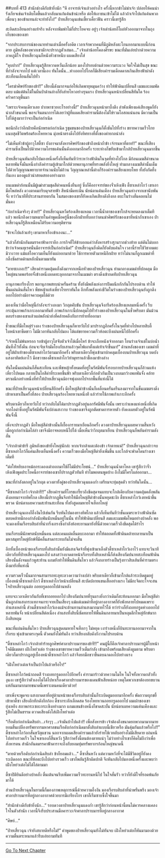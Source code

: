 ##บทที่ 413 สำนักช่างดีกับข้ายิ่งนัก
“หึ อาจารย์เจ้าแล้วอย่างไร ครั้งนี้หากข้าไม่ฆ่าเจ้า ปล่อยให้คนน่ารังเกียจเช่นเจ้าเติบโตขึ้นแล้วกลับมาแก้แค้นข้าน่ะหรือ ต่อให้เอาชนะข้าไม่ได้ แล้วถ้าเจ้าไปแก้แค้นพวกเพื่อนๆ ของข้าแทนล่ะจะทำยังไง!” ป๋ายเสี่ยวฉุนเข่นเขี้ยวเคี้ยวฟัน คราวนี้เขารู้สึก

สะอิดสะเอียนอย่างแท้จริง หลังจากพึมพำไม่กี่ประโยคจบ อยู่ๆ เจ้าเต่าน้อยก็โผล่หัวออกมาจากในถุงเก็บของของเขา

“จากประสบการณ์ของนายท่านเต่าเมื่อครั้งอดีต เวลาเจ้าพวกคนที่มีภูมิหลังตะโกนออกมาแบบนี้ก่อนตาย ภูมิหลังของพวกเขามักจะปรากฏตัวเสมอ...” เจ้าเต่าน้อยโคลงศีรษะ ขณะที่มันเอ่ยปากด้วยความภาคภูมิใจ ป๋ายเสี่ยวฉุนก็หนังหัวชาหนึบ แผดเสียงใส่

“หุบปาก!” ป๋ายเสี่ยวฉุนรู้สึกหวาดหวั่นเล็กน้อย มองไปรอบด้านด้วยความระแวง จิตใจไม่เป็นสุข ขณะที่กำลังจะจากไป แต่เวลานี้เอง ทันใดนั้น...ห่างออกไปไกลก็มีเสียงคำรามเดือดดาลเกินเสียงฟ้าผ่าดังสะเทือนเลือนลั่นไปทั่ว

“ใครฆ่าศิษย์รักของข้า!!” เสียงนี้ดังมากจนก่อให้เกิดพายุหมุนคว้าง ทำให้ฟ้าดินเปลี่ยนสี เมฆและลมพัดตลบ แม้แต่ต้นไม้ในผืนป่าด้านล่างก็ยังส่ายไหวอย่างรุนแรง
ป๋ายเสี่ยวฉุนหน้าเปลี่ยนสีทันใด ร้องคร่ำครวญขึ้นมา

“เพราะเจ้าคนเดียวเลย ปากพาซวยอะไรอย่างนี้!” ป๋ายเสี่ยวฉุนหน้าตาบึ้งตึง ลำพังเพียงแค่เสียงพูดก็ยังน่ากลัวขนาดนี้ พอจะจินตนาการได้เลยว่าผู้ที่แผดเสียงคำรามนี้ต้องไม่ใช่รวมโอสถแน่นอน มีความเป็นไปได้สูงมากว่าจะเป็นก่อกำเนิด

พอนึกถึงว่าอีกฝ่ายคือนักพรตก่อกำเนิด รูขุมขนของป๋ายเสี่ยวฉุนก็ตั้งชันไปทั้งร่าง ขยายความเร็วโกยแนบสุดชีวิตพร้อมร้องโหยหวน มุ่งหน้าตรงดิ่งไปยังทิศทางที่ตั้งของค่ายกลนำส่ง

“ไม่เห็นหัวข้าผู้อาวุโสตี้ซา บังอาจมาสังหารศิษย์รักของข้าถึงหน้าถ้ำข้า เจ้ารนหาที่ตาย!!” ขณะที่เสียงคำรามซึ่งเปี่ยมไปด้วยความโกรธแค้นนั้นดังออกมาอีกครั้ง ระยะห่างก็ขยับเข้ามาใกล้ป๋ายเสี่ยวฉุนมากขึ้น

ป๋ายเสี่ยวฉุนหันกลับไปมองหนึ่งครั้งก็เห็นทันทีว่าระหว่างฟ้าดินในจุดที่ห่างไปไกล มีก้อนเมฆสีดำขนาดหลายพันจั้งผืนหนึ่งกำลังคำรามอู้เข้ามาใกล้ด้วยพลานุภาพที่ทรงพลังยิ่งใหญ่ ท่ามกลางเมฆสีดำนั้นเต็มไปด้วยวิญญาณพยาบาทจำนวนนับไม่ถ้วน วิญญาณเหล่านี้ต่างก็ร้องคำรามเสียงแหบโหย ทั้งยังกัดทึ้งกันเอง มองดูแล้วน่าสยดสยองอย่างมาก

บนเมฆดำก้อนนั้นมีผู้เฒ่าสวมชุดสีดำคนหนึ่งยืนอยู่ ซึ่งก็คืออาจารย์ของจั่วเหิงเฟิง ตี้ซาเหล่าไกว้ เขาเอามือไพล่หลัง ดวงตาคมกริบดุจสายฟ้า สีหน้ามืดทะมึน นัยน์ตาแค้นเคือง ป๋ายเสี่ยวฉุนห่างจากเขานับพันจั้ง ทว่าวินาทีที่ประสานสายตากัน ในสมองของเขาก็ยังคงเกิดเสียงดังอึงอล ตบะในร่างสั่นคลอนไม่มั่นคง

“ก่อกำเนิดจริงๆ ด้วย!!” ป๋ายเสี่ยวฉุนหวีดร้องเสียงแหลม เวลานี้น้ำตาของเขาใกล้จะหยดลงมาเต็มทีแล้ว พอนึกถึงความหมายในคำพูดเมื่อครู่นี้ของอีกฝ่ายที่บอกว่าตนฆ่าศิษย์รักของเขาที่หน้าถ้ำเขาเอง ป๋ายเสี่ยวฉุนก็รู้สึกเหมือนได้รับความอยุติธรรม

“ข้าจะไปแล้วแท้ๆ เขามาหาเรื่องข้าเองนะ...”

“แล้วก็สำนักอันตมรรคาฟ้าดาราอีก ภารกิจที่ให้ข้าบอกแค่ว่าสังหารสร้างฐานรากช่วงท้าย แต่ดันไม่บอกข้าว่าเจ้าคนทุเรศนั่นมีอาจารย์เป็นก่อกำเนิด!” ป๋ายเสี่ยวฉุนยิ่งคิดก็ยังคับแค้นใจ เวลานี้ร่ายใช้วิชาอมตะมิวางวาย แม้แต่ไอความเย็นก็ยังแผ่ออกมาด้วย ใช้การหายตัวมาหนีอีกฝ่าย ทว่าไม่นานก็ถูกเมฆดำที่กลิ้งซัดสาดด้านหลังนั่นตามมาทัน

“ตายซะเถอะ!!” เสียงคำรามคลุ้มคลั่งดังมาจากเหนือหัวของป๋ายเสี่ยวฉุน ท่ามกลางเมฆดำที่ปกคลุม มือใหญ่ขนาดพอร้อยจั้งข้างหนึ่งลอดทะลุออกมาจากในเมฆดำ ตรงดิ่งเข้ากดทับป๋ายเสี่ยวฉุน

อานุภาพเกรียงไกร พลานุภาพสยบน่าครั่นคร้าม ทั้งยังมีพลังแห่งการปิดผนึกกักกันไปรอบด้าน ทำให้พื้นแผ่นดินสั่นไหว พืชหญ้าแห้งเหี่ยวโรยราทันใด อีกทั้งพลังแห่งชีวิตในร่างของป๋ายเสี่ยวฉุนยังถูกดึงออกไปอย่างมิอาจควบคุมได้ด้วย

มองเห็นว่ามือใหญ่นี้กำลังจะร่วงลงมา วิกฤตคับขัน ป๋ายเสี่ยวฉุนจึงกรีดร้องเสียงแหลมหนึ่งครั้ง รีบกระตุ้นภาพเก้าเกาะออกมาทันที ภาพเก้าเกาะนี้ปกคลุมไปทั่วร่างของป๋ายเสี่ยวฉุนในชั่วพริบตา มันม้วนตลบร่างของเขาแล้วแผ่พลังนำส่งที่คล้ายคลึงกับการย้ายที่ออกมา

ชั่วขณะที่มือใหญ่ร่วงลง ร่างของป๋ายเสี่ยวฉุนก็หายวับไป มาปรากฏอีกครั้งในจุดที่ห่างไปหลายสิบลี้ ใบหน้าเขาซีดขาว ไม่มีเวลาหันกลับไปมอง ได้แต่ขยายความเร็วห้อตะบึงเผ่นหนีไปอีกครั้ง

“เจ้าหนีไม่พ้นหรอก รอข้าผู้อาวุโสจับตัวเจ้าได้เมื่อไหร่ ข้าจะเถือหนังเจ้าออกมา โยนร่างเจ้าแช่ในบ่อน้ำมันทิ้งไว้ทั้งคืน ก่อนจะจับเจ้ามัดโยงกับเสาแล้วจุดไฟเผาตั้งแต่เท้าเจ้าขึ้นมา!” ด้านหลังของเขา เมฆดำที่อยู่ใต้ฝ่าเท้าของตี้ซาเหล่าไกว้ตามมาอีกครั้ง พริบตาเดียวก็พุ่งเข้ามาปกคลุมเบื้องบนป๋ายเสี่ยวฉุน บดบังแสงอาทิตย์เอาไว้ มือขวาของตี้ซาเหล่าไกว้ทำมุทราแล้วชี้ลงมาข้างล่าง

ทันใดนั้นแผ่นดินก็สั่นสะเทือน และพืชหญ้าทั้งหมดที่อยู่ในรัศมีพันจั้งรอบกายป๋ายเสี่ยวฉุนก็ล้วนแห้งเหี่ยวไปหมด กลายเป็นไอสีดำที่ระเหยขึ้นฟ้า พริบตาเดียวก็ก่อตัวกันเป็นวงกลมกว้างพอพันจั้ง คล้ายตราผนึกอย่างหนึ่งที่ทำให้ป๋ายเสี่ยวฉุนมิอาจพุ่งออกไปจากพื้นที่แห่งนี้ได้

ขณะที่ป๋ายเสี่ยวฉุนหน้าเปลี่ยนสีอีกครั้ง มือใหญ่สีดำข้างนั้นก็เคลื่อนครั่นครืนลงมาจากในชั้นเมฆตรงดิ่งเข้าหาเขาเป็นครั้งที่สอง ป๋ายเสี่ยวฉุนร้องโหยหวนหนึ่งที แล้วร่ายใช้ภาพเก้าเกาะอีกครั้ง

พริบตาเดียวก็หายวับไป ทว่ากลับไม่ได้มาปรากฏตัวอยู่นอกรัศมีพันจั้งนั้น เพราะกำแพงแห่งหนึ่งที่เกิดจากไอดำซึ่งอยู่ในรัศมีพันจั้งเปล่งแสงวาบ ร่างของเขาจึงถูกตัดขาดการหายตัว ยังคงเผยตัวอยู่ในรัศมีพันจั้งนี้

เพิ่งจะปรากฏตัว มือใหญ่สีดำข้างนั้นก็เยื้องกรายมาเยือนอีกครั้ง ดวงตาป๋ายเสี่ยวฉุนเผยความสิ้นหวัง เมื่อถูกก่อกำเนิดไล่ล่า เขาจึงมิอาจหลบหนีไปได้ เมื่อเห็นว่าวิกฤตมาเยือน ป๋ายเสี่ยวฉุนก็พลันคำรามดังลั่น

“เจ้ากล้าฆ่าข้ารึ ภูมิหลังของข้ายิ่งใหญ่นักล่ะ หากเจ้ากล้าแตะต้องข้า เจ้าตายแน่!” ป๋ายเสี่ยวฉุนกล่าวจบ ตี้ซาเหล่าไกว้ก็แค่นเสียงเย็นหนึ่งครั้ง ความเร็วของมือใหญ่สีดำยิ่งเพิ่มขึ้น และใกล้จะฟาดโดนร่างเขาเต็มที

“ต่อให้หยิบเอาหม้อกระดองเต่าออกมาใช้ก็ไม่มีประโยชน์...” ป๋ายเสี่ยวฉุนน้ำตาไหล เขารู้สึกว่าจั่วเหิงเฟิงพูดประโยคนี้อาจารย์ของเขาก็ปรากฏตัวทันที ทำไมพอตนพูดบ้าง ถึงไม่มีใครโผล่ออกมา...

ขณะที่กำลังตกอยู่ในวิกฤต ดวงตาทั้งคู่ของป๋ายเสี่ยวฉุนแดงก่ำ เตรียมจะทุ่มสุดตัว ทว่าทันใดนั้น...

“ตี้ซาเหล่าไกว้ เจ้ากล้ารึ!!” เสียงคำรามที่โกรธเกรี้ยวถึงขีดสุดจนแทบจะใกล้เคียงกับความคลุ้มคลั่งพลันดังลอยมาจากทิศไกล
เสียงนี้ปรากฏขึ้นจึงทำให้มือใหญ่สีดำข้างนั้นหยุดชะงัก ตี้ซาเหล่าไกว้เงยหน้าขึ้นพรวด นัยน์ตาเผยความสะท้านสะเทือน ทั้งยังสูดลมหายใจเฮือกใหญ่

ป๋ายเสี่ยวฉุนเองก็อึ้งงันไปเช่นกัน รีบหันไปมองทางทิศไกล แล้วก็เห็นทันทีว่าชั้นเมฆระหว่างฟ้าดินซัดตลบคล้ายมีกองกำลังนับพันนับหมื่นอยู่ในนั้น ทำให้ฟ้าดินเปลี่ยนสี ลมและเมฆพัดโหมอย่างบ้าคลั่ง พอจะมองเห็นเรือรบสิบลำที่น่ากริ่งเกรงซึ่งกำลังห้อทะยานมายังที่นี่ด้วยความเร็วถึงขีดสุดได้รำไร

บนเรือรบมีนักพรตนับหมื่นคน แต่ละคนแผ่คลื่นตบะออกมา ทำให้ตลอดทั้งฟ้าดินคล้ายกลายมาเป็นมหาสมุทรใหญ่ยักษ์ที่มีคลื่นสาดกระทบกันไม่จบสิ้น

อีกทั้งเบื้องหน้าของเรือรบทั้งสิบลำนั้นยังมีแสงเจิดจ้าที่พุ่งเข้ามาเล็งตัวตี้ซาเหล่าไกว้เอาไว้ แทบจะวินาทีเดียวกับที่ป๋ายเสี่ยวฉุนมองไป แสงสว่างบาดตาหน้าเรือรบทั้งสิบเหล่านี้ก็ส่งเสียงกัมปนาทสะเทือนฟ้าดิน เสียงนั้นดังจนแก้วหูสะท้าน แถมยังทำให้พื้นดินสั่นไหว แล้วจึงกลายร่างเป็นรุ้งยาวสิบเส้นที่คำรามตรงดิ่งมายังที่แห่งนี้

ความรวดเร็วนั้นมากจนสามารถทะลุทะลวงความว่างเปล่า พริบตาเดียวก็เข้ามาใกล้แล้วระเบิดตูมอยู่เบื้องหน้าตี้ซาเหล่าไกว้ ตี้ซาเหล่าไกว้หน้าเปลี่ยนสี สะบัดปลายแขนเสื้ออย่างแรง ไม่มีกะจิตกะใจจะสนใจป๋ายเสี่ยวฉุนต่อ ถอยกรูดออกไปด้านหลัง

แทบจะเวลาเดียวกันกับที่เขาถอยออกไป เสียงกัมปนาทที่รุนแรงยิ่งกว่าเดิมก็สะท้อนออกมา มือใหญ่สีดำนั่นถูกลำแสงกระแทกจนกระจายเป็นเสี่ยงๆ แม้แต่เมฆดำที่อยู่กลางอากาศก็ยังพังทลายไปหมดเพราะลำแสงเหล่านี้ ส่วนตี้ซาเหล่าไกว้เองแม้จะต้านทานลำแสงมากมายไว้ได้ ทว่าร่างก็ยังถอยกรูดห่างออกไปหลายพันจั้ง หน้าเปลี่ยนสีต่อเนื่อง ลำแสงทั้งสิบนี้ซัดทลายให้พื้นดินกลายมาเป็นหลุมลึกใหญ่ยักษ์มากถึงสิบหลุม

ขณะที่แผ่นดินสั่นไหว ป๋ายเสี่ยวฉุนสูดลมหายใจเฮือกๆ ไม่หยุด เงาร่างหนึ่งก็บินทะยานออกมาจากในเรือรบ พุ่งเข้ามาตรงจุดนี้ ตัวคนยังไม่ทันถึง ทว่าเสียงกลับดังกังวานไปรอบด้าน

“ตี้ซาเหล่าไกว้ เจ้ากล้าทำร้ายลูกศิษย์ศาลาปราบมารของข้ารึ!!” คนผู้นี้ก็คือเจ้าศาลาปราบมารผู้มีใบหน้าใจดีมีเมตตา เฝิงโหย่วเต๋อ ร่างของเขาขยายความเร็วเต็มกำลัง เข้ามาถึงพร้อมเสียงดังตูมตาม พริบตาเดียวก็มาปรากฏอยู่เบื้องหน้าตี้ซาเหล่าไกว้ แล้วจึงยกมือขวาขึ้นตบฉาดลงไปอย่างแรง

“เฝิงโหย่วเต๋อเจ้าเป็นบ้าไปแล้วหรือไร!”

ตี้ซาเหล่าไกว้หน้าถอดสี ร่างถอยกรูดออกไปอีกครั้ง คำรามกร้าวด้วยความโมโห ในใจทั้งหวาดกลัวทั้งงุนงง เขารู้สึกว่าตัวเองไม่ได้ไปหาเรื่องศาลาปราบมารของแดนฟ้าเสียหน่อย เหตุใดพวกเขาต้องยกขบวนแห่กันมามากมายขนาดนี้เพราะตนคนเดียวด้วย!

เขาเพิ่งจะพูดจบ แสงบาดตาที่อยู่ด้านหน้าของเรือรบสิบลำนั้นก็ระเบิดตูมออกมาอีกครั้ง พัดกวาดบุกขยี้เข้าหาตี้ซา เสียงอึกทึกดังกึกก้อง ตี้ซากระอักเลือดสด ร้องโหยหวนถอยกรูดออกไป ผมเผ้าของเขายุ่งเหยิง สภาพกระเซอะกระเซิงอย่างมาก แถมแขนข้างหนึ่งก็ขาดสะบั้น นัยน์ตาเผยความแค้นเคืองและรู้สึกไม่เป็นธรรม ตวาดเสียงดังใส่เฝิงโหย่วเต๋อ

“เรือดับก่อกำเนิดสิบลำ...เจ้าๆๆ ...เจ้ามันบ้าไปแล้ว!! เพื่อสังหารข้า เจ้าต้องถึงขนาดยกพวกมามากมาย ยอมสิ้นเปลืองทรัพยากรมหาศาลขนเรือดับก่อกำเนิดมาตั้งสิบลำแบบนี้เชียวหรือ มันคุ้มกันแล้วหรือไง!!” ตี้ซาเหล่าไกว้อกสั่นขวัญแขวน นอกจากแผดเสียงคำรามแล้วยังร่ายใช้เวทลับอย่างไม่มีเสียดาย เผ่นหนีไปอย่างรวดเร็ว ในใจเขาเองก็สิ้นหวัง รู้สึกว่าครั้งนี้ตนต้องตายแน่ๆ ไม่ว่าอย่างไรเขาก็คิดไม่ถึงว่าเพื่อสังหารตน สำนักอันตมรรคาฟ้าดาราจะถึงกับยอมทุ่มทรัพยากรก้อนใหญ่ขนาดนี้

“ตายด้วยเรือดับก่อกำเนิดสิบลำ ข้าก็ยอมแล้ว...” ตี้ซาสิ้นหวัง แต่ความหวังที่จะได้มีชีวิตอยู่ก็ยังคงระเบิดออก ขณะที่ห้อตะบึงไปอย่างรวดเร็ว เขาก็พลันรู้สึกผิดปกติ จึงหันกลับไปมองหนึ่งครั้งและพบว่าเฝิงโหย่วเต๋อไม่ได้ไล่ตามมา

ตี้ซาปิติยินดีอย่างบ้าคลั่ง ตื่นเต้นจนรีบเพิ่มความเร็วทะยานหนีไป ในใจสั่นรัว ทว่าก็ยังดีใจที่รอดพ้นภัยมาได้

ส่วนป๋ายเสี่ยวฉุนในยามนี้ก็มองภาพเหตุการณ์นี้ด้วยความอึ้งงัน มองเรือรบสิบลำที่น่าพรั่นพรึง มองเจ้าศาลาปราบมารที่อยู่กลางอากาศด้วยบารมีเกรียงไกร เขาก็เริ่มซาบซึ้งใจขึ้นมา

“สำนักช่างดีกับข้ายิ่งนัก...” รอบดวงตาป๋ายเสี่ยวฉุนแดงก่ำ เขารู้สึกว่าก่อนหน้านี้ตนไม่ควรคลางแคลงใจในตัวสำนัก เวลานี้จึงรีบประสานมือคารวะเจ้าศาลาปราบมารที่อยู่กลางอากาศ

“ศิษย์...”

“ป๋ายเสี่ยวฉุน เจ้ายังสบายดีหรือไม่!” คำพูดของป๋ายเสี่ยวฉุนยังไม่ทันจบ เฝิงโหย่วเต๋อก็หันมามองด้วยความตื่นตระหนกแล้วรีบเอ่ยถามทันที

------


[Go To Next Chapter]( ./36.md)